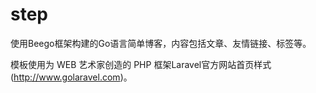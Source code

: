 # step
使用Beego框架构建的Go语言简单博客，内容包括文章、友情链接、标签等。

模板使用为 WEB 艺术家创造的 PHP 框架Laravel官方网站首页样式(http://www.golaravel.com)。
